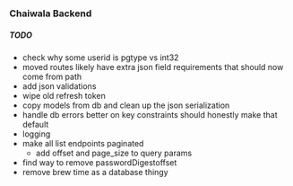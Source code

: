 ### Chaiwala Backend

##### TODO

- check why some userid is pgtype vs int32
- moved routes likely have extra json field requirements that should now come from path
- add json validations
- wipe old refresh token
- copy models from db and clean up the json serialization
- handle db errors better on key constraints should honestly make that default
- logging
- make all list endpoints paginated
  - add offset and page_size to query params
- find way to remove passwordDigestoffset
- remove brew time as a database thingy
